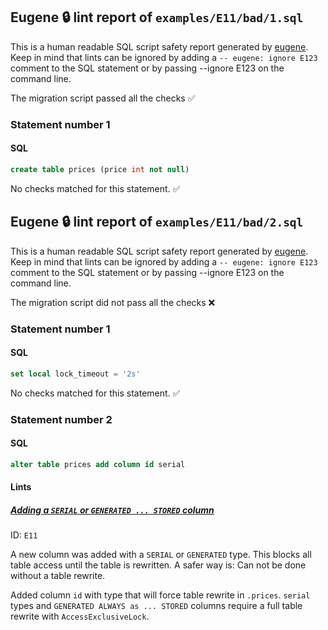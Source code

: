 ## Eugene 🔒 lint report of `examples/E11/bad/1.sql`

This is a human readable SQL script safety report generated by [eugene](https://github.com/kaaveland/eugene).
Keep in mind that lints can be ignored by adding a `-- eugene: ignore E123` comment to the SQL statement
or by passing --ignore E123 on the command line.

The migration script passed all the checks ✅


### Statement number 1
#### SQL
```sql
create table prices (price int not null)
```
No checks matched for this statement. ✅

## Eugene 🔒 lint report of `examples/E11/bad/2.sql`

This is a human readable SQL script safety report generated by [eugene](https://github.com/kaaveland/eugene).
Keep in mind that lints can be ignored by adding a `-- eugene: ignore E123` comment to the SQL statement
or by passing --ignore E123 on the command line.

The migration script did not pass all the checks ❌


### Statement number 1
#### SQL
```sql
set local lock_timeout = '2s'
```
No checks matched for this statement. ✅
### Statement number 2
#### SQL
```sql
alter table prices add column id serial
```
#### Lints

##### [Adding a `SERIAL` or `GENERATED ... STORED` column](https://kaveland.no/eugene/hints/E11/)

ID: `E11`

A new column was added with a `SERIAL` or `GENERATED` type. This blocks all table access until the table is rewritten. A safer way is: Can not be done without a table rewrite.

Added column `id` with type that will force table rewrite  in `.prices`. `serial` types and `GENERATED ALWAYS as ... STORED` columns require a full table rewrite with `AccessExclusiveLock`.
